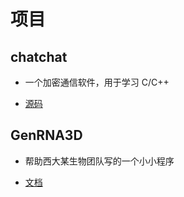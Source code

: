 # 项目

## chatchat

* 一个加密通信软件，用于学习 C/C++

* [源码](https://github.com/daixll/chatchat)

## GenRNA3D

* 帮助西大某生物团队写的一个小小程序

* [文档](../more/xd.md)